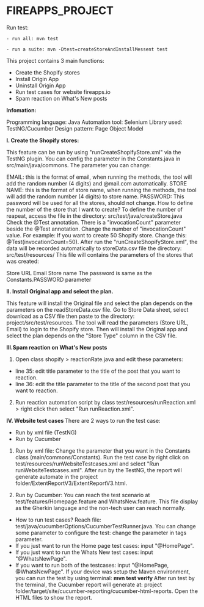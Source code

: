 # FIREAPPS_PROJECT

Run test:

```- run all: mvn test```


```- run a suite: mvn -Dtest=createStoreAndInstallMessent test```

This project contains 3 main functions:
- Create the Shopify stores
- Install Origin App
- Uninstall Origin App
- Run test cases for website fireapps.io
- Spam reaction on What's New posts

<b>Infomation:</b>

Programming language: Java
Automation tool: Selenium
Library used: TestNG/Cucumber
Design pattern: Page Object Model

<b>I. Create the Shopify stores:</b>

This feature can be run by using "runCreateShopifyStore.xml" via the TestNG plugin.
You can config the parameter in the Constants.java in src/main/java/commons.
The parameter you can change:

EMAIL: this is the format of email, when running the methods, the tool will add the random number (4 digits) and @mail.com automatically.
STORE NAME: this is the format of store name, when running the methods, the tool will add the random number (4 digits) to store name.
PASSWORD: This password will be used for all the stores, should not change.
How to define the number of the store that I want to create?
To define the number of reapeat, access the file in the directory: src/test/java/createStore.java
Check the @Test annotation. There is a "invocationCount" parameter beside the @Test annotation.
Change the number of "invocationCount" value.
For example: If you want to create 50 Shopify store. Change this: @Test(invocationCount=50).
After run the "runCreateShopifyStore.xml", the data will be recorded automatically to storeData.csv file the directory: src/test/resources/
This file will contains the parameters of the stores that was created:

Store URL
Email
Store name
The password is same as the Constants.PASSWORD parameter

<b>II. Install Original app and select the plan. </b>

This feature will install the Original file and select the plan depends on the parameters on the readStoreData.csv file.
Go to Store Data sheet, select download as a CSV file then paste to the directory: project/src/test/resources.
The tool will read the parameters (Store URL, Email) to login to the Shopify store.
Then will install the Original app and select the plan depends on the "Store Type" column in the CSV file.

<b>III.Spam reaction on What's New posts </b>
1. Open class shopify > reactionRate.java and edit these parameters: 
- line 35: edit title parameter to the title of the post that you want to reaction.
- line 36: edit the title parameter to the title of the second post that you want to reaction.
2. Run reaction automation script by class test/resources/runReaction.xml > right click then select "Run runReaction.xml".

<b>IV. Website test cases </b>
There are 2 ways to run the test case: 
- Run by xml file (TestNG)
- Run by Cucumber

1. Run by xml file: 
Change the parameter that you want in the Constants class (main/commons/Constants).
Run the test case by right click on test/resources/runWebsiteTestcases.xml and select "Run runWebsiteTestcases.xml".
After run by the TestNG, the report will generate automate in the project folder/ExtentReportV3/ExtentReportV3.html.

2. Run by Cucumber:
You can reach the test scenario at test/features/Homepage.feature and WhatsNew.feature.
This file display as the Gherkin language and the non-tech user can reach normally.

- How to run test cases?
Reach file: test/java/cucumberOptions/CucumberTestRunner.java.
You can change some parameter to configure the test: change the parameter in tags parameter. 
- If you just want to run the Home page test cases: input "@HomePage".
- If you just want to run the Whats New test cases: input "@WhatsNewPage".
- If you want to run both of the testcases: input "@HomePage, @WhatsNewPage".
If your device was setup the Maven environment, you can run the test by using terminal: <b>mvn test verify </b>
After run test by the terminal, the Cucumber report will generate at: project folder/target/site/cucumber-reporting/cucumber-html-reports. Open the HTML files to show the report.

